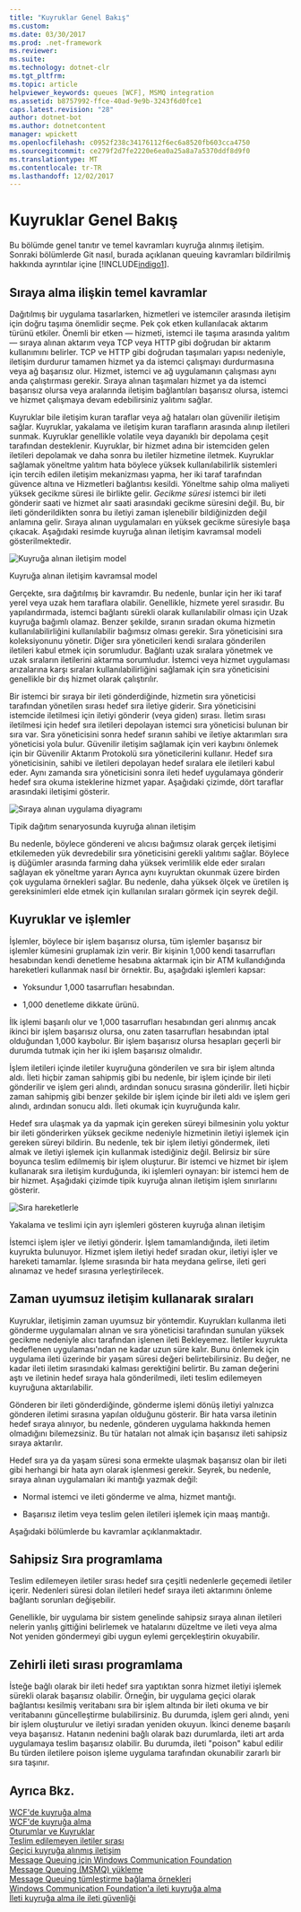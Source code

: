 ```yaml
---
title: "Kuyruklar Genel Bakış"
ms.custom: 
ms.date: 03/30/2017
ms.prod: .net-framework
ms.reviewer: 
ms.suite: 
ms.technology: dotnet-clr
ms.tgt_pltfrm: 
ms.topic: article
helpviewer_keywords: queues [WCF], MSMQ integration
ms.assetid: b8757992-ffce-40ad-9e9b-3243f6d0fce1
caps.latest.revision: "28"
author: dotnet-bot
ms.author: dotnetcontent
manager: wpickett
ms.openlocfilehash: c0952f238c34176112f6ec6a8520fb603cca4750
ms.sourcegitcommit: ce279f2d7fe2220e6ea0a25a8a7a5370ddf8d9f0
ms.translationtype: MT
ms.contentlocale: tr-TR
ms.lasthandoff: 12/02/2017
---
```

# <a name="queues-overview"></a>Kuyruklar Genel Bakış
Bu bölümde genel tanıtır ve temel kavramları kuyruğa alınmış iletişim. Sonraki bölümlerde Git nasıl, burada açıklanan queuing kavramları bildirilmiş hakkında ayrıntılar içine [!INCLUDE[indigo1](../../../../includes/indigo1-md.md)].  
  
## <a name="basic-queuing-concepts"></a>Sıraya alma ilişkin temel kavramlar  
 Dağıtılmış bir uygulama tasarlarken, hizmetleri ve istemciler arasında iletişim için doğru taşıma önemlidir seçme. Pek çok etken kullanılacak aktarım türünü etkiler. Önemli bir etken — hizmeti, istemci ile taşıma arasında yalıtım — sıraya alınan aktarım veya TCP veya HTTP gibi doğrudan bir aktarım kullanımını belirler. TCP ve HTTP gibi doğrudan taşımaları yapısı nedeniyle, iletişim durdurur tamamen hizmet ya da istemci çalışmayı durdurmasına veya ağ başarısız olur. Hizmet, istemci ve ağ uygulamanın çalışması aynı anda çalıştırması gerekir. Sıraya alınan taşımaları hizmet ya da istemci başarısız olursa veya aralarında iletişim bağlantıları başarısız olursa, istemci ve hizmet çalışmaya devam edebilirsiniz yalıtımı sağlar.  
  
 Kuyruklar bile iletişim kuran taraflar veya ağ hataları olan güvenilir iletişim sağlar. Kuyruklar, yakalama ve iletişim kuran tarafların arasında alınıp iletileri sunmak. Kuyruklar genellikle volatile veya dayanıklı bir depolama çeşit tarafından desteklenir. Kuyruklar, bir hizmet adına bir istemciden gelen iletileri depolamak ve daha sonra bu iletiler hizmetine iletmek. Kuyruklar sağlamak yöneltme yalıtım hata böylece yüksek kullanılabilirlik sistemleri için tercih edilen iletişim mekanizması yapma, her iki taraf tarafından güvence altına ve Hizmetleri bağlantısı kesildi. Yöneltme sahip olma maliyeti yüksek gecikme süresi ile birlikte gelir. *Gecikme süresi* istemci bir ileti gönderir saati ve hizmet alır saati arasındaki gecikme süresini değil. Bu, bir ileti gönderildikten sonra bu iletiyi zaman işlenebilir bildiğinizden değil anlamına gelir. Sıraya alınan uygulamaları en yüksek gecikme süresiyle başa çıkacak. Aşağıdaki resimde kuyruğa alınan iletişim kavramsal modeli gösterilmektedir.  
  
 ![Kuyruğa alınan iletişim model](../../../../docs/framework/wcf/feature-details/media/qconceptual-figure1c.gif "QConceptual Figure1c")  
  
 Kuyruğa alınan iletişim kavramsal model  
  
 Gerçekte, sıra dağıtılmış bir kavramdır. Bu nedenle, bunlar için her iki taraf yerel veya uzak hem taraflara olabilir. Genellikle, hizmete yerel sırasıdır. Bu yapılandırmada, istemci bağlantı sürekli olarak kullanılabilir olması için Uzak kuyruğa bağımlı olamaz. Benzer şekilde, sıranın sıradan okuma hizmetin kullanılabilirliğini kullanılabilir bağımsız olması gerekir. Sıra yöneticisini sıra koleksiyonunu yönetir. Diğer sıra yöneticileri kendi sıralara gönderilen iletileri kabul etmek için sorumludur. Bağlantı uzak sıralara yönetmek ve uzak sıraların iletilerini aktarma sorumludur. İstemci veya hizmet uygulaması arızalarına karşı sıraları kullanılabilirliğini sağlamak için sıra yöneticisini genellikle bir dış hizmet olarak çalıştırılır.  
  
 Bir istemci bir sıraya bir ileti gönderdiğinde, hizmetin sıra yöneticisi tarafından yönetilen sırası hedef sıra iletiye giderir. Sıra yöneticisini istemcide iletilmesi için iletiyi gönderir (veya giden) sırası. İletim sırası iletilmesi için hedef sıra iletileri depolayan istemci sıra yöneticisi bulunan bir sıra var. Sıra yöneticisini sonra hedef sıranın sahibi ve iletiye aktarımları sıra yöneticisi yola bulur. Güvenilir iletişim sağlamak için veri kaybını önlemek için bir Güvenilir Aktarım Protokolü sıra yöneticilerini kullanır. Hedef sıra yöneticisinin, sahibi ve iletileri depolayan hedef sıralara ele iletileri kabul eder. Aynı zamanda sıra yöneticisini sonra ileti hedef uygulamaya gönderir hedef sıra okuma isteklerine hizmet yapar. Aşağıdaki çizimde, dört taraflar arasındaki iletişimi gösterir.  
  
 ![Sıraya alınan uygulama diyagramı](../../../../docs/framework/wcf/feature-details/media/distributed-queue-figure.jpg "dağıtılmış-sıra-Şekil")  
  
 Tipik dağıtım senaryosunda kuyruğa alınan iletişim  
  
 Bu nedenle, böylece göndereni ve alıcısı bağımsız olarak gerçek iletişimi etkilemeden yük devredebilir sıra yöneticisini gerekli yalıtımı sağlar. Böylece iş düğümler arasında farming daha yüksek verimlilik elde eder sıraları sağlayan ek yöneltme yararı Ayrıca aynı kuyruktan okunmak üzere birden çok uygulama örnekleri sağlar. Bu nedenle, daha yüksek ölçek ve üretilen iş gereksinimleri elde etmek için kullanılan sıraları görmek için seyrek değil.  
  
## <a name="queues-and-transactions"></a>Kuyruklar ve işlemler  
 İşlemler, böylece bir işlem başarısız olursa, tüm işlemler başarısız bir işlemler kümesini gruplamak izin verir. Bir kişinin 1,000 kendi tasarrufları hesabından kendi denetleme hesabına aktarmak için bir ATM kullandığında hareketleri kullanmak nasıl bir örnektir. Bu, aşağıdaki işlemleri kapsar:  
  
-   Yoksundur 1,000 tasarrufları hesabından.  
  
-   1,000 denetleme dikkate ürünü.  
  
 İlk işlemi başarılı olur ve 1,000 tasarrufları hesabından geri alınmış ancak ikinci bir işlem başarısız olursa, onu zaten tasarrufları hesabından iptal olduğundan 1,000 kaybolur. Bir işlem başarısız olursa hesapları geçerli bir durumda tutmak için her iki işlem başarısız olmalıdır.  
  
 İşlem iletileri içinde iletiler kuyruğuna gönderilen ve sıra bir işlem altında aldı. İleti hiçbir zaman sahipmiş gibi bu nedenle, bir işlem içinde bir ileti gönderilir ve işlem geri alındı, ardından sonucu sırasına gönderilir. İleti hiçbir zaman sahipmiş gibi benzer şekilde bir işlem içinde bir ileti aldı ve işlem geri alındı, ardından sonucu aldı. İleti okumak için kuyruğunda kalır.  
  
 Hedef sıra ulaşmak ya da yapmak için gereken süreyi bilmesinin yolu yoktur bir ileti gönderirken yüksek gecikme nedeniyle hizmetinin iletiyi işlemek için gereken süreyi bildirin. Bu nedenle, tek bir işlem iletiyi göndermek, ileti almak ve iletiyi işlemek için kullanmak istediğiniz değil. Belirsiz bir süre boyunca teslim edilmemiş bir işlem oluşturur. Bir istemci ve hizmet bir işlem kullanarak sıra iletişim kurduğunda, iki işlemleri oynayan: bir istemci hem de bir hizmet. Aşağıdaki çizimde tipik kuyruğa alınan iletişim işlem sınırlarını gösterir.  
  
 ![Sıra hareketlerle](../../../../docs/framework/wcf/feature-details/media/qwithtransactions-figure3.gif "QWithTransactions Figure3")  
  
 Yakalama ve teslimi için ayrı işlemleri gösteren kuyruğa alınan iletişim  
  
 İstemci işlem işler ve iletiyi gönderir. İşlem tamamlandığında, ileti iletim kuyrukta bulunuyor. Hizmet işlem iletiyi hedef sıradan okur, iletiyi işler ve hareketi tamamlar. İşleme sırasında bir hata meydana gelirse, ileti geri alınamaz ve hedef sırasına yerleştirilecek.  
  
## <a name="asynchronous-communication-using-queues"></a>Zaman uyumsuz iletişim kullanarak sıraları  
 Kuyruklar, iletişimin zaman uyumsuz bir yöntemdir. Kuyrukları kullanma ileti gönderme uygulamaları alınan ve sıra yöneticisi tarafından sunulan yüksek gecikme nedeniyle alıcı tarafından işlenen ileti Bekleyemez. İletiler kuyrukta hedeflenen uygulaması'ndan ne kadar uzun süre kalır. Bunu önlemek için uygulama ileti üzerinde bir yaşam süresi değeri belirtebilirsiniz. Bu değer, ne kadar ileti iletim sırasındaki kalması gerektiğini belirtir. Bu zaman değerini aştı ve iletinin hedef sıraya hala gönderilmedi, ileti teslim edilemeyen kuyruğuna aktarılabilir.  
  
 Gönderen bir ileti gönderdiğinde, gönderme işlemi dönüş iletiyi yalnızca gönderen iletimi sırasına yapılan olduğunu gösterir. Bir hata varsa iletinin hedef sıraya alınıyor, bu nedenle, gönderen uygulama hakkında hemen olmadığını bilemezsiniz. Bu tür hataları not almak için başarısız ileti sahipsiz sıraya aktarılır.  
  
 Hedef sıra ya da yaşam süresi sona ermekte ulaşmak başarısız olan bir ileti gibi herhangi bir hata ayrı olarak işlenmesi gerekir. Seyrek, bu nedenle, sıraya alınan uygulamaları iki mantığı yazmak değil:  
  
-   Normal istemci ve ileti gönderme ve alma, hizmet mantığı.  
  
-   Başarısız iletim veya teslim gelen iletileri işlemek için maaş mantığı.  
  
 Aşağıdaki bölümlerde bu kavramlar açıklanmaktadır.  
  
## <a name="dead-letter-queue-programming"></a>Sahipsiz Sıra programlama  
 Teslim edilemeyen iletiler sırası hedef sıra çeşitli nedenlerle geçemedi iletiler içerir. Nedenleri süresi dolan iletileri hedef sıraya ileti aktarımını önleme bağlantı sorunları değişebilir.  
  
 Genellikle, bir uygulama bir sistem genelinde sahipsiz sıraya alınan iletileri nelerin yanlış gittiğini belirlemek ve hatalarını düzeltme ve ileti veya alma Not yeniden göndermeyi gibi uygun eylemi gerçekleştirin okuyabilir.  
  
## <a name="poison-message-queue-programming"></a>Zehirli ileti sırası programlama  
 İsteğe bağlı olarak bir ileti hedef sıra yaptıktan sonra hizmet iletiyi işlemek sürekli olarak başarısız olabilir. Örneğin, bir uygulama geçici olarak bağlantısı kesilmiş veritabanı sıra bir işlem altında bir ileti okuma ve bir veritabanını güncelleştirme bulabilirsiniz. Bu durumda, işlem geri alındı, yeni bir işlem oluşturulur ve iletiyi sıradan yeniden okuyun. İkinci deneme başarılı veya başarısız. Hatanın nedenini bağlı olarak bazı durumlarda, ileti art arda uygulamaya teslim başarısız olabilir. Bu durumda, ileti "poison" kabul edilir Bu türden iletilere poison işleme uygulama tarafından okunabilir zararlı bir sıra taşınır.  
  
## <a name="see-also"></a>Ayrıca Bkz.  
 [WCF'de kuyruğa alma](../../../../docs/framework/wcf/feature-details/queuing-in-wcf.md)  
 [WCF'de kuyruğa alma](../../../../docs/framework/wcf/feature-details/queuing-in-wcf.md)  
 [Oturumlar ve Kuyruklar](../../../../docs/framework/wcf/samples/sessions-and-queues.md)  
 [Teslim edilemeyen iletiler sırası](../../../../docs/framework/wcf/samples/dead-letter-queues.md)  
 [Geçici kuyruğa alınmış iletişim](../../../../docs/framework/wcf/samples/volatile-queued-communication.md)  
 [Message Queuing için Windows Communication Foundation](../../../../docs/framework/wcf/samples/wcf-to-message-queuing.md)  
 [Message Queuing (MSMQ) yükleme](../../../../docs/framework/wcf/samples/installing-message-queuing-msmq.md)  
 [Message Queuing tümleştirme bağlama örnekleri](http://msdn.microsoft.com/en-us/997d11cb-f2c5-4ba0-9209-92843d4d0e1a)  
 [Windows Communication Foundation'a ileti kuyruğa alma](../../../../docs/framework/wcf/samples/message-queuing-to-wcf.md)  
 [İleti kuyruğa alma ile ileti güvenliği](../../../../docs/framework/wcf/samples/message-security-over-message-queuing.md)
